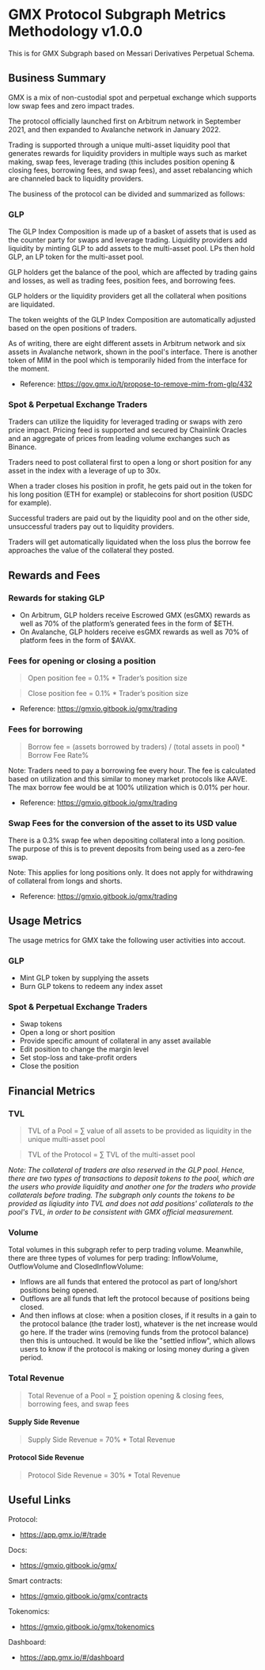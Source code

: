 # GMX Protocol Subgraph Metrics Methodology v1.0.0

This is for GMX Subgraph based on Messari Derivatives Perpetual Schema.

## Business Summary

GMX is a mix of non-custodial spot and perpetual exchange which supports low swap fees and zero impact trades.

The protocol officially launched first on Arbitrum network in September 2021, and then expanded to Avalanche network in January 2022.

Trading is supported through a unique multi-asset liquidity pool that generates rewards for liquidity providers in multiple ways such as market making, swap fees, leverage trading (this includes position opening & closing fees, borrowing fees, and swap fees), and asset rebalancing which are channeled back to liquidity providers.

The business of the protocol can be divided and summarized as follows:

### GLP

The GLP Index Composition is made up of a basket of assets that is used as the counter party for swaps and leverage trading. Liquidity providers add liquidity by minting GLP to add assets to the multi-asset pool. LPs then hold GLP, an LP token for the multi-asset pool.

GLP holders get the balance of the pool, which are affected by trading gains and losses, as well as trading fees, position fees, and borrowing fees.

GLP holders or the liquidity providers get all the collateral when positions are liquidated.

The token weights of the GLP Index Composition are automatically adjusted based on the open positions of traders.

As of writing, there are eight different assets in Arbitrum network and six assets in Avalanche network, shown in the pool's interface. There is another token of MIM in the pool which is temporarily hided from the interface for the moment.

- Reference: https://gov.gmx.io/t/propose-to-remove-mim-from-glp/432

### Spot & Perpetual Exchange Traders

Traders can utilize the liquidity for leveraged trading or swaps with zero price impact. Pricing feed is supported and secured by Chainlink Oracles and an aggregate of prices from leading volume exchanges such as Binance.

Traders need to post collateral first to open a long or short position for any asset in the index with a leverage of up to 30x.

When a trader closes his position in profit, he gets paid out in the token for his long position (ETH for example) or stablecoins for short position (USDC for example).

Successful traders are paid out by the liquidity pool and on the other side, unsuccessful traders pay out to liquidity providers.

Traders will get automatically liquidated when the loss plus the borrow fee approaches the value of the collateral they posted.

## Rewards and Fees

### Rewards for staking GLP

- On Arbitrum, GLP holders receive Escrowed GMX (esGMX) rewards as well as 70% of the platform’s generated fees in the form of \$ETH.
- On Avalanche, GLP holders receive esGMX rewards as well as 70% of platform fees in the form of \$AVAX.

### Fees for opening or closing a position

> Open position fee = 0.1% \* Trader’s position size

> Close position fee = 0.1% \* Trader’s position size

- Reference: https://gmxio.gitbook.io/gmx/trading

### Fees for borrowing

> Borrow fee = (assets borrowed by traders) / (total assets in pool) \* Borrow Fee Rate%

Note: Traders need to pay a borrowing fee every hour. The fee is calculated based on utilization and this similar to money market protocols like AAVE. The max borrow fee would be at 100% utilization which is 0.01% per hour.

- Reference: https://gmxio.gitbook.io/gmx/trading

### Swap Fees for the conversion of the asset to its USD value

There is a 0.3% swap fee when depositing collateral into a long position. The purpose of this is to prevent deposits from being used as a zero-fee swap.

Note: This applies for long positions only. It does not apply for withdrawing of collateral from longs and shorts.

- Reference: https://gmxio.gitbook.io/gmx/trading

## Usage Metrics

The usage metrics for GMX take the following user activities into accout.

### GLP

- Mint GLP token by supplying the assets
- Burn GLP tokens to redeem any index asset

### Spot & Perpetual Exchange Traders

- Swap tokens
- Open a long or short position
- Provide specific amount of collateral in any asset available
- Edit position to change the margin level
- Set stop-loss and take-profit orders
- Close the position

## Financial Metrics

### TVL

> TVL of a Pool = ∑ value of all assets to be provided as liquidity in the unique multi-asset pool

> TVL of the Protocol = ∑ TVL of the multi-asset pool

_Note: The collateral of traders are also reserved in the GLP pool. Hence, there are two types of transactions to deposit tokens to the pool, which are the users who provide liquidity and another one for the traders who provide collaterals before trading. The subgraph only counts the tokens to be provided as liqiudity into TVL and does not add positions' collaterals to the pool's TVL, in order to be consistent with GMX official measurement._

### Volume

Total volumes in this subgraph refer to perp trading volume. Meanwhile, there are three types of volumes for perp trading: InflowVolume, OutflowVolume and ClosedInflowVolume:

- Inflows are all funds that entered the protocol as part of long/short positions being opened.
- Outflows are all funds that left the protocol because of positions being closed.
- And then inflows at close: when a position closes, if it results in a gain to the protocol balance (the trader lost), whatever is the net increase would go here. If the trader wins (removing funds from the protocol balance) then this is untouched. It would be like the "settled inflow", which allows users to know if the protocol is making or losing money during a given period.

### Total Revenue

> Total Revenue of a Pool = ∑ poistion opening & closing fees, borrowing fees, and swap fees

#### Supply Side Revenue

> Supply Side Revenue = 70% \* Total Revenue

#### Protocol Side Revenue

> Protocol Side Revenue = 30% \* Total Revenue

## Useful Links

Protocol:

- https://app.gmx.io/#/trade

Docs:

- https://gmxio.gitbook.io/gmx/

Smart contracts:

- https://gmxio.gitbook.io/gmx/contracts

Tokenomics:

- https://gmxio.gitbook.io/gmx/tokenomics

Dashboard:

- https://app.gmx.io/#/dashboard
